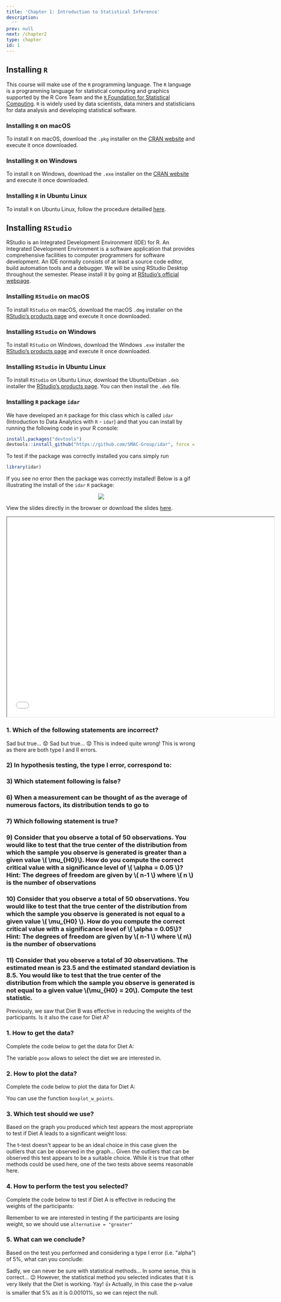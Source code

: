 ```yaml
---
title: 'Chapter 1: Introduction to Statistical Inference'
description:
  ''
prev: null
next: /chapter2
type: chapter
id: 1
---
```



<exercise id="1" title="Installing R and RStudio">

## Installing `R`

This course will make use of the `R` programming language. The `R` language is a programming language for statistical computing and graphics supported by the R Core Team and the [`R` Foundation for Statistical Computing](https://www.r-project.org/). `R` is widely used by data scientists, data miners and statisticians for data analysis and developing statistical software.

### Installing `R` on macOS

To install `R` on macOS, download the `.pkg` installer on the [CRAN website](https://cran.r-project.org/bin/macosx/) and execute it once downloaded.

### Installing `R` on Windows

To install `R` on Windows, download the `.exe` installer on the [CRAN website](https://cran.r-project.org/bin/windows/base/) and execute it once downloaded.

### Installing `R` in Ubuntu Linux

To install `R` on Ubuntu Linux, follow the procedure detailled [here](https://cran.r-project.org/).


## Installing `RStudio`

RStudio is an Integrated Development Environment (IDE) for R. An Integrated Development Environment is a software application that provides comprehensive facilities to computer programmers for software development. An IDE normally consists of at least a source code editor, build automation tools and a debugger. We will be using RStudio Desktop throughout the semester. Please install it by going at [RStudio’s official webpage](https://www.rstudio.com/).


### Installing `RStudio` on macOS

To install `RStudio` on macOS, download the macOS `.dmg` installer on the [RStudio’s products page](https://www.rstudio.com/products/rstudio/download/) and execute it once downloaded.

### Installing `RStudio` on Windows

To install `RStudio` on Windows, download the Windows `.exe` installer the [RStudio’s products page](https://www.rstudio.com/products/rstudio/download/) and execute it once downloaded.

### Installing `RStudio` in Ubuntu Linux

To install `RStudio` on Ubuntu Linux, download the Ubuntu/Debian `.deb` installer the [RStudio’s products page](https://www.rstudio.com/products/rstudio/download/). You can then install the `.deb` file.

### Installing `R` package `idar` 

We have developed an `R` package for this class which is called `idar` (Introduction to Data Analytics with `R` - `idar`) and that you can install by running the following code in your R console:

```r
install.packages("devtools")
devtools::install_github("https://github.com/SMAC-Group/idar", force = TRUE)
```

To test if the package was correctly installed you cans simply run

```r
library(idar)
```

If you see no error then the package was correctly installed! Below is a gif illustrating the install of the `idar` `R` package:

<center>

![](idar.gif)

</center>

</exercise>


<exercise id="2" title="Lecture Slides">


View the slides directly in the browser or download the slides
[here](https://github.com/SMAC-Group/course_data_analytics/raw/master/static/Lecture1.pdf). 

<iframe src="/Lecture1.html" width="710" height="530">
</iframe>

<!--

<br>
<br>

<iframe  width="710" height="530" src="https://www.youtube.com/embed/nG5TXyyaeDs" title="YouTube video player" frameborder="0" allow="accelerometer; autoplay; clipboard-write; encrypted-media; gyroscope; picture-in-picture" allowfullscreen></iframe>

-->

</exercise>

<exercise id = "3" title ="Exercises">

### 1. Which of the following statements are incorrect?

<choice id="chap1_theo1">
<opt text="Every decision based on statistical methods is associated to a risk of taking the wrong decision." > Sad but true... 😟  </opt>
<opt text="Decisions based on p-values are not necessarily correct."> Sad but true... 😟 </opt>
<opt text="A scientific result based on a statistical analysis cannot be wrong." correct = "true"> This is indeed quite wrong! </opt>
<opt text="It is only when the null hypothesis is rejected that we are sure that our decision is correct." correct = "true"> This is wrong as there are both type I and II errors.</opt>
<opt text="When the null hypothesis is rejected, it is still that our conclusion is incorrect."> </opt>
<opt text="A scientific result based on statistical analyses allows to further our understanding of the studied phenomenon without being able to guarantee that the conclusions are 100% correct."> </opt>
</choice>

### 2) In hypothesis testing, the type I error, correspond to:

<choice id="chap1_theo2">
<opt text="the probability of rejecting null hypothesis when null hypothesis is true." 👍 correct="true">
</opt>
<opt text="the probability of not rejecting null hypothesis when null hypothesis is false." No, this is the type II error. >
</opt>
<opt text="the probability of accepting the null hypothesis when alternative hypothesis is true." No... and we can never "accept" the null hypothesis!>
</opt>
</choice>

### 3)  Which statement following is false?

<choice id="3">
<opt text="Small p-value indicates strong evidence against the alternative hypothesis." >
</opt>
<opt text="When the p-value is small enough, one says that the test based on the null and alternative hypothesis is significant." >
</opt>
<opt text="When the p-value is not small enough, with the available data, we can reject the null hypothesis."correct="true">
</opt>
<opt text="The obtained p-value summarizes the incompatibility between the data and the model constructed under the set of assumptions.">
</opt>
</choice>

### 6) When a measurement can be thought of as the average of numerous factors, its distribution tends to go to
<choice id="4">
<opt text="A uniform distribution." >
</opt>
<opt text="A Poisson distribution." >
</opt>
<opt text="A Beta distribution.">
</opt>
<opt text="A normal distribution." correct="true" >
</opt>
</choice>

### 7)  Which following statement is true?
<choice id="5">
<opt text="the hypotheses of the Wilcoxon signed rank test are on the population mean." >
</opt>
<opt text="the hypotheses of the Wilcoxon signed rank test are on the population median." correct="true">
</opt>
<opt text="the hypotheses of the Wilcoxon signed rank test are on the population standard deviation.">
</opt>
<opt text="the hypotheses of the Wilcoxon signed rank test are on the population mode.">
</opt>
</choice>


### 9) Consider that you observe a total of 50 observations. You would like to test that the true center of the distribution from which the sample you observe is generated is greater than a given value \\( \mu_{H0}\\). How do you compute the correct critical value with a significance level of \\( \alpha = 0.05 \\)? Hint: The degrees of freedom are given by \\( n-1 \\) where \\( n \\) is the number of observations



<choice id="7">
<opt text="<code>qt(p = 0.05, df = 49, lower.tail = FALSE)</code>" correct="true">
</opt>
<opt text="<code>qt(p = 0.05/2, df = 49, lower.tail = FALSE)</code>" >
</opt>
<opt text="<code>pt(q = .95, df = 49)</code>" >
</opt>
<opt text="<code>qt(p=.05, df=49, lower.tail=TRUE)</code>" >
</opt>
</choice>


### 10) Consider that you observe a total of 50 observations. You would like to test that the true center of the distribution from which the sample you observe is generated is not equal to a given value \\( \mu_{H0} \\). How do you compute the correct critical value with a significance level of \\( \alpha = 0.05\\)? Hint: The degrees of freedom are given by \\( n-1 \\) where \\( n\\) is the number of observations



<choice id="8">
<opt text="<code>qt(p = 0.05, df = 49, lower.tail = FALSE)</code>">
</opt>
<opt text="<code>qt(p = 0.05/2, df = 49, lower.tail = FALSE)</code>" correct="true">
</opt>
<opt text="<code>pt(q = .95, df = 49)</code>" >
</opt>
<opt text="<code>qt(p=.05, df=49, lower.tail=TRUE)</code>" >
</opt>
</choice>


### 11) Consider that you observe a total of 30 observations. The estimated mean is 23.5 and the estimated standard deviation is 8.5. You would like to test that the true center of the distribution from which the sample you observe is generated is not equal to a given value \\(\mu_{H0} = 20\\). Compute the test statistic. 


<choice id="9">
<opt text="<code>sqrt(30)*(23.5 - 20) / 8.5</code>" correct="true">
</opt>
<opt text="<code>sqrt(29)*(23.5 - 20) / 8.5</code>" >
</opt>
<opt text="<code>sqrt(29)*((23.5 - 20) / 8.5)</code>" >
</opt>
<opt text="<code>1-pt(sqrt(30)*(23.5 - 20) / 8.5, df = 29)</code>" >
</opt>
</choice>


</exercise>



<exercise id="4" title="Analysis of the Diet dataset">


<slides source="chapter1_diet">
</slides>
</exercise>

<exercise id="5" title="Exercises on the Diet dataset">

Previously, we saw that Diet B was effective in reducing the weights of the participants. Is it also the case for Diet A?

### 1. How to get the data?

Complete the code below to get the data for Diet A:

<codeblock id="chap1_diet_1">

The variable `posw` allows to select the diet we are interested in.

</codeblock>

### 2. How to plot the data?

Complete the code below to plot the data for Diet A:

<codeblock id="chap1_diet_2">

You can use the function `boxplot_w_points`.

</codeblock>

### 3. Which test should we use?

Based on the graph you produced which test appears the most appropriate to test if Diet A leads to a significant weight loss:

<choice id="chap1_diet_1">
<opt text="t-test."> The t-test doesn't appear to be an ideal choice in this case given the outliers that can be observed in the graph...</opt>
<opt text="Wilcoxon test." correct = "true" > Given the outliers that can be observed this test appears to be a suitable choice. </opt>
<opt text="other tests should be used here."> While it is true that other methods could be used here, one of the two tests above seems reasonable here. </opt>
</choice>

### 4. How to perform the test you selected?

Complete the code below to test if Diet A is effective in reducing the weights of the participants:

<codeblock id="chap1_diet_3">

Remember to we are interested in testing if the participants are losing weight, so we should use `alternative = "greater"` 

</codeblock>

### 5. What can we conclude?

Based on the test you performed and considering a type I error (i.e. "alpha") of 5%, what can you conclude:

<choice id="chap1_diet_2">
<opt text="The test shows that it is sure that Diet A significantly reduces the weight of the participants." > Sadly, we can never be sure with statistical methods... </opt>
<opt text="We don't really know..."> In some sense, this is correct... 😉  However, the statistical method you selected indicates that it is very likely that the Diet is working. </opt>
<opt text="We can reject the null hypothesis at the significance level of 5% and conclude that Diet A significantly reduces the weight of the participants." correct = "true"> Yay! 👍 </opt>
<opt text="We cannot reject the null hypothesis at the significance level of 5%."> Actually, in this case the p-value is smaller that 5% as it is 0.00101%, so we can reject the null.</opt>
</choice>

</exercise>

<exercise id="6" title="Example ?????? TO DO JUN" type = "slides">


<slides source="chapter1_01">
</slides>

</exercise>

